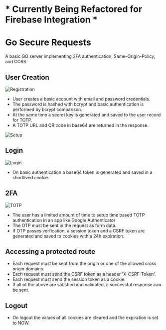 # * Currently Being Refactored for Firebase Integration *

# Go Secure Requests
A basic GO server implementing 2FA authentication, Same-Origin-Policy, and CORS 

## User Creation

![Registration](https://github.com/PeterJohnBishop/Go-Secure-Requests/blob/main/assets/1_Register.png?raw=true)

- User creates a basic account with email and password credentials. 
- The password is hashed with bcrypt and basic authentication is performed by bcrypt comparison.
- At the same time a secret key is generated and saved to the user record for TOTP.
- A TOTP URL and QR code in base64 are returned in the response.

![Setup](https://github.com/PeterJohnBishop/Go-Secure-Requests/blob/main/assets/2_TOTP_Setup.png?raw=true)

## Login

![Login](https://github.com/PeterJohnBishop/Go-Secure-Requests/blob/main/assets/3_Login.png?raw=true)

- On basic authentication a base64 token is generated and saved in a shortlived cookie.

## 2FA

![TOTP](https://github.com/PeterJohnBishop/Go-Secure-Requests/blob/main/assets/4_TOTP_Code.png?raw=true)

- The user has a limited amount of time to setup time based TOTP authentication in an app like Google Authenticator
- The OTP must be sent in the request as form data.
- If OTP passes verfication, a session token and a CSRF token are generated and saved to cookies with a 24h expiration. 

## Accessing a protected route
- Each request must be sent from the origin or one of the allowed cross origin domains.
- Each request must send the CSRF token as a header 'X-CSRF-Token'.
- Each request must send the session token as a cookie.
- If all of the above are satisfied and validated, a successful response can be sent.

## Logout
- On logout the values of all cookies are cleared and the expiration is set to NOW.